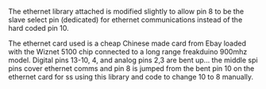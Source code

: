 The ethernet library attached is modified slightly to allow pin 8 to be the slave select pin (dedicated) for ethernet communications instead of the hard coded pin 10.

The ethernet card used is a cheap Chinese made card from Ebay loaded with the Wiznet 5100 chip connected to a long range freakduino 900mhz model.  Digital pins 13-10, 4, and analog pins 2,3 are bent up… the middle spi pins cover ethernet comms and pin 8 is jumped from the bent pin 10 on the ethernet card for ss using this library and code to change 10 to 8 manually.

